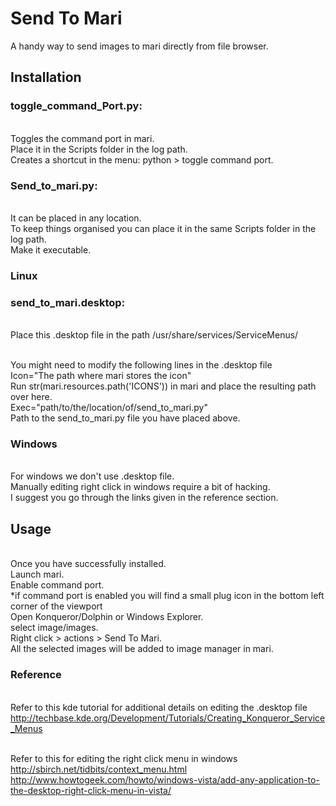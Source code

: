# Send To Mari #
A handy way to send images to mari directly from file browser.

## Installation ##

### toggle_command_Port.py: ###
<br>Toggles the command port in mari.
<br>Place it in the Scripts folder in the log path.
<br>Creates a shortcut in the menu: python > toggle command port.

### Send_to_mari.py: ###
<br>It can be placed in any location.
<br>To keep things organised you can place it in the same Scripts folder in the log path.
<br>Make it executable.

### Linux ###

### send_to_mari.desktop: ###
<br>Place this .desktop file in the path /usr/share/services/ServiceMenus/

<br>You might need to modify the following lines in the .desktop file
<br>Icon="The path where mari stores the icon"
<br>Run str(mari.resources.path('ICONS')) in mari and place the resulting path over here.
<br>Exec="path/to/the/location/of/send_to_mari.py"
<br>Path to the send_to_mari.py file you have placed above.

### Windows ##
<br> For windows we don't use .desktop file.
<br> Manually editing right click in windows require a bit of hacking.
<br> I suggest you go through the links given in the reference section. 

## Usage ##
<br>Once you have successfully installed.
<br>Launch mari.
<br>Enable command port.
<br>*if command port is enabled you will find a small plug icon in the bottom left corner of the viewport
<br>Open Konqueror/Dolphin or Windows Explorer.
<br>select image/images.
<br>Right click > actions > Send To Mari.
<br>All the selected images will be added to image manager in mari.

### Reference ###
<br>Refer to this kde tutorial for additional details on editing the .desktop file
<br>http://techbase.kde.org/Development/Tutorials/Creating_Konqueror_Service_Menus

<br>Refer to this for editing the right click menu in windows
<br>http://sbirch.net/tidbits/context_menu.html
<br>http://www.howtogeek.com/howto/windows-vista/add-any-application-to-the-desktop-right-click-menu-in-vista/